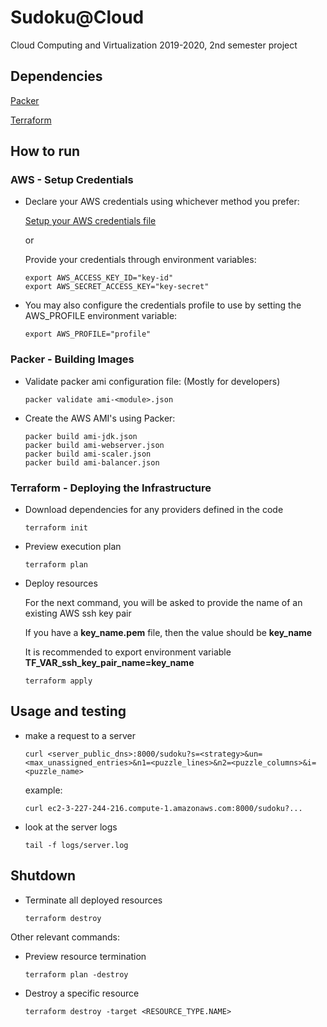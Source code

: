 # Sudoku@Cloud

Cloud Computing and Virtualization 2019-2020, 2nd semester project

## Dependencies

[Packer](https://packer.io/)

[Terraform](https://www.terraform.io/)

## How to run

### AWS - Setup Credentials

- Declare your AWS credentials using whichever method you prefer:

  [Setup your AWS credentials file](https://docs.aws.amazon.com/cli/latest/userguide/cli-configure-files.html)

  or

  Provide your credentials through environment variables:

      export AWS_ACCESS_KEY_ID="key-id"
      export AWS_SECRET_ACCESS_KEY="key-secret"

- You may also configure the credentials profile to use by setting the AWS_PROFILE environment variable:

      export AWS_PROFILE="profile"

### Packer - Building Images

- Validate packer ami configuration file: (Mostly for developers)

      packer validate ami-<module>.json

- Create the AWS AMI's using Packer:

      packer build ami-jdk.json
      packer build ami-webserver.json
      packer build ami-scaler.json
      packer build ami-balancer.json

### Terraform - Deploying the Infrastructure

- Download dependencies for any providers defined in the code

      terraform init

- Preview execution plan

      terraform plan

- Deploy resources

  For the next command, you will be asked to provide the name of an existing AWS ssh key pair

  If you have a **key_name.pem** file, then the value should be **key_name**

  It is recommended to export environment variable **TF_VAR_ssh_key_pair_name=key_name**

      terraform apply

## Usage and testing

- make a request to a server

      curl <server_public_dns>:8000/sudoku?s=<strategy>&un=<max_unassigned_entries>&n1=<puzzle_lines>&n2=<puzzle_columns>&i=<puzzle_name>

    example:

      curl ec2-3-227-244-216.compute-1.amazonaws.com:8000/sudoku?...

- look at the server logs

      tail -f logs/server.log

## Shutdown

- Terminate all deployed resources

      terraform destroy

Other relevant commands:

- Preview resource termination

      terraform plan -destroy

- Destroy a specific resource

      terraform destroy -target <RESOURCE_TYPE.NAME>
